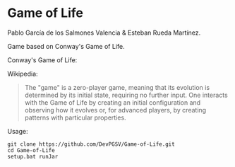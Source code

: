 # Game of Life

Pablo García de los Salmones Valencia & Esteban Rueda Martínez.
 
Game based on Conway's Game of Life.

Conway's Game of Life:
	
Wikipedia:
>The "game" is a zero-player game, meaning that its evolution is determined by its initial state, requiring no further input. One interacts with the Game of Life by creating an initial configuration and observing how it evolves or, for advanced players, by creating patterns with particular properties.


Usage:

```batch
git clone https://github.com/DevPGSV/Game-of-Life.git
cd Game-of-Life
setup.bat runJar
```
